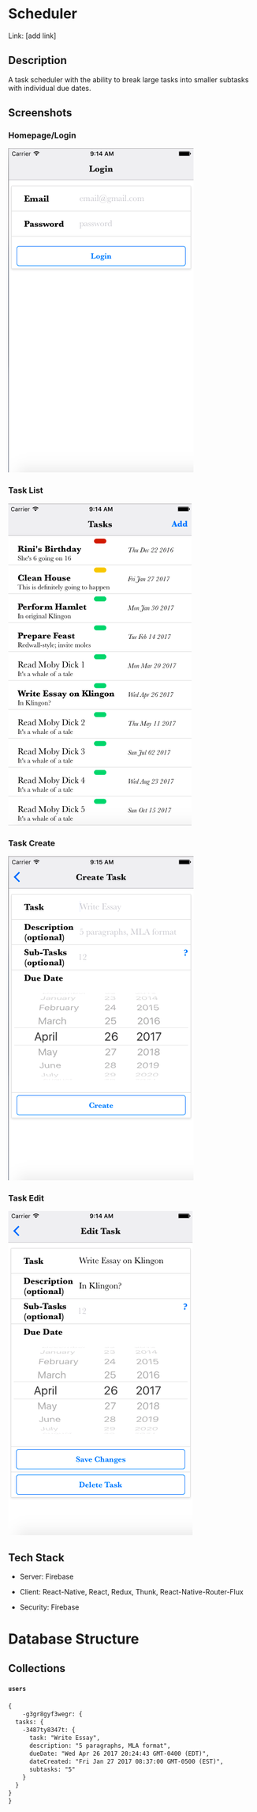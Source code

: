 # Scheduler

Link: [add link]

## Description

A task scheduler with the ability to break large tasks into smaller subtasks with individual due dates.

## Screenshots

### Homepage/Login

![login](/src/images/login.png)

### Task List

![task list](/src/images/taskList.png)

### Task Create

![task create](/src/images/taskAdd.png)

### Task Edit

![task edit](/src/images/taskEdit.png)

## Tech Stack

- Server: Firebase

- Client: React-Native, React, Redux, Thunk, React-Native-Router-Flux

- Security: Firebase

# Database Structure

## Collections
#### `users`
	{
		-g3gr8gyf3wegr: {
      tasks: {
        -3487ty8347t: {
          task: "Write Essay",
          description: "5 paragraphs, MLA format",
          dueDate: "Wed Apr 26 2017 20:24:43 GMT-0400 (EDT)",
          dateCreated: "Fri Jan 27 2017 08:37:00 GMT-0500 (EST)",
          subtasks: "5"
        }
      }
    }
	}
